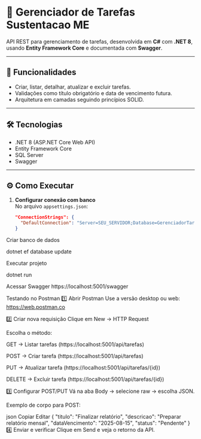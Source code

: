 # 📌 Gerenciador de Tarefas Sustentacao ME

API REST para gerenciamento de tarefas, desenvolvida em **C#** com **.NET 8**, usando **Entity Framework Core** e documentada com **Swagger**.

---

## 🚀 Funcionalidades
- Criar, listar, detalhar, atualizar e excluir tarefas.
- Validações como título obrigatório e data de vencimento futura.
- Arquitetura em camadas seguindo princípios SOLID.

---

## 🛠 Tecnologias
- .NET 8 (ASP.NET Core Web API)
- Entity Framework Core
- SQL Server
- Swagger

---

## ⚙️ Como Executar
1. **Configurar conexão com banco**  
   No arquivo `appsettings.json`:
   ```json
   "ConnectionStrings": {
     "DefaultConnection": "Server=SEU_SERVIDOR;Database=GerenciadorTarefasDB;Trusted_Connection=True;TrustServerCertificate=True;"
   }
Criar banco de dados

dotnet ef database update

Executar projeto

dotnet run

Acessar Swagger
https://localhost:5001/swagger

Testando no Postman
1️⃣ Abrir Postman
Use a versão desktop ou web: https://web.postman.co

2️⃣ Criar nova requisição
Clique em New → HTTP Request

Escolha o método:

GET → Listar tarefas (https://localhost:5001/api/tarefas)

POST → Criar tarefa (https://localhost:5001/api/tarefas)

PUT → Atualizar tarefa (https://localhost:5001/api/tarefas/{id})

DELETE → Excluir tarefa (https://localhost:5001/api/tarefas/{id})

3️⃣ Configurar POST/PUT
Vá na aba Body → selecione raw → escolha JSON.

Exemplo de corpo para POST:

json
Copiar
Editar
{
  "titulo": "Finalizar relatório",
  "descricao": "Preparar relatório mensal",
  "dataVencimento": "2025-08-15",
  "status": "Pendente"
}
4️⃣ Enviar e verificar
Clique em Send e veja o retorno da API.
